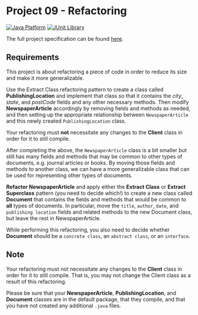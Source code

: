 # Project 09 - Refactoring

[![Java Platform](https://img.shields.io/badge/platform-Java-blue.svg)](https://docs.oracle.com/en/java/)
[![JUnit Library](https://img.shields.io/badge/framework-JUnit-25A162.svg)](https://junit.org/junit5/)

The full project specification can be found [here](https://courses.edx.org/courses/course-v1:PennX+SD2x+2T2017/courseware/2762c877e0824a62b88cc161cffe401b/1a5677a66e2d44b098c55a4b1723262c/?child=first).

## Requirements

This project is about refactoring a piece of code in order to reduce its size and make it more generalizable.

Use the Extract Class refactoring pattern to create a class called **PublishingLocation** and implement that class so that it contains the *city*, *state*, and *postCode* fields and any other necessary methods. Then modify **NewspaperArticle** accordingly by removing fields and methods as needed, and then setting up the appropriate relationship between `NewspaperArticle` and this newly created `PublishingLocation` class.

Your refactoring must **not** necessitate any changes to the **Client** class in order for it to still compile.

After completing the above, the `NewspaperArticle` class is a bit smaller but still has many fields and methods that may be common to other types of documents, e.g. journal articles or books. By moving those fields and methods to another class, we can have a more generalizable class that can be used for representing other types of documents.

**Refactor NewspaperArticle** and apply either the **Extract Class** or **Extract Superclass** pattern (you need to decide which!) to create a new class called **Document** that contains the fields and methods that would be common to **all** types of documents. In particular, move the `title`, `author`, `date`, and `publishing location` fields and related methods to the new Document class, but leave the rest in NewspaperArticle.

While performing this refactoring, you also need to decide whether **Document** should be a `concrete class`, an `abstract class`, or an `interface`.

## Note

Your refactoring must not necessitate any changes to the **Client** class in order for it to still compile. That is, you may not change the Client class as a result of this refactoring.

Please be sure that your **NewspaperArticle**, **PublishingLocation**, and **Document** classes are in the default package, that they compile, and that you have not created any additional `.java` files.
